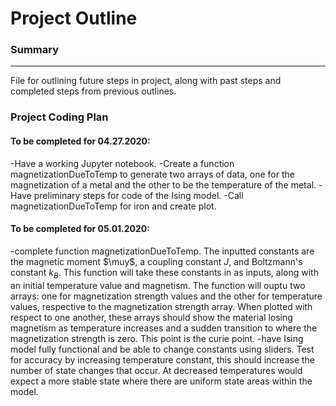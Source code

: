 # Project Outline

### Summary
-----------
File for outlining future steps in project, along with past steps and completed steps from previous outlines.

### Project Coding Plan

#### To be completed for 04.27.2020:
-Have a working Jupyter notebook.
-Create a function magnetizationDueToTemp to generate two arrays of data, one for the magnetization of a metal and the other to be the temperature of the metal.
-Have preliminary steps for code of the Ising model.
-Call magnetizationDueToTemp for iron and create plot.

#### To be completed for 05.01.2020:
-complete function magnetizationDueToTemp. The inputted constants are the magnetic moment $\muy$, a coupling constant $J$, and Boltzmann's constant $k_B$. This function will take these constants in as inputs, along with an initial temperature value and magnetism. The function will ouptu two arrays: one for magnetization strength values and the other for temperature values, respective to the magnetization strength array. When plotted with respect to one another, these arrays should show the material losing magnetism as temperature increases and a sudden transition to where the magnetization strength is zero. This point is the curie point.
-have Ising model fully functional and be able to change constants using sliders. Test for accuracy by increasing temperature constant, this should increase the number of state changes that occur. At decreased temperatures would expect a more stable state where there are uniform state areas within the model.
